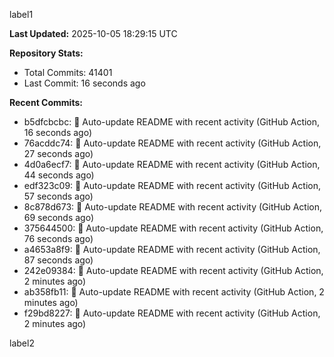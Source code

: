 
label1 
<!-- ACTIVITY_START -->
**Last Updated:** 2025-10-05 18:29:15 UTC

**Repository Stats:**
- Total Commits: 41401
- Last Commit: 16 seconds ago

**Recent Commits:**
- b5dfcbcbc: 🤖 Auto-update README with recent activity (GitHub Action, 16 seconds ago)
- 76acddc74: 🤖 Auto-update README with recent activity (GitHub Action, 27 seconds ago)
- 4d0a6ecf7: 🤖 Auto-update README with recent activity (GitHub Action, 44 seconds ago)
- edf323c09: 🤖 Auto-update README with recent activity (GitHub Action, 57 seconds ago)
- 8c878d673: 🤖 Auto-update README with recent activity (GitHub Action, 69 seconds ago)
- 375644500: 🤖 Auto-update README with recent activity (GitHub Action, 76 seconds ago)
- a4653a8f9: 🤖 Auto-update README with recent activity (GitHub Action, 87 seconds ago)
- 242e09384: 🤖 Auto-update README with recent activity (GitHub Action, 2 minutes ago)
- ab358fb11: 🤖 Auto-update README with recent activity (GitHub Action, 2 minutes ago)
- f29bd8227: 🤖 Auto-update README with recent activity (GitHub Action, 2 minutes ago)
<!-- ACTIVITY_END -->

label2
